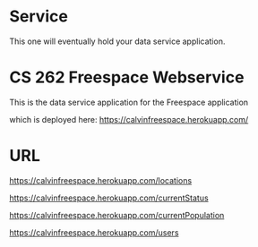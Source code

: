 # Service
This one will eventually hold your data service application.

# CS 262 Freespace Webservice

This is the data service application for the Freespace application
 
 which is deployed here:
 https://calvinfreespace.herokuapp.com/


# URL

https://calvinfreespace.herokuapp.com/locations

https://calvinfreespace.herokuapp.com/currentStatus

https://calvinfreespace.herokuapp.com/currentPopulation

https://calvinfreespace.herokuapp.com/users
